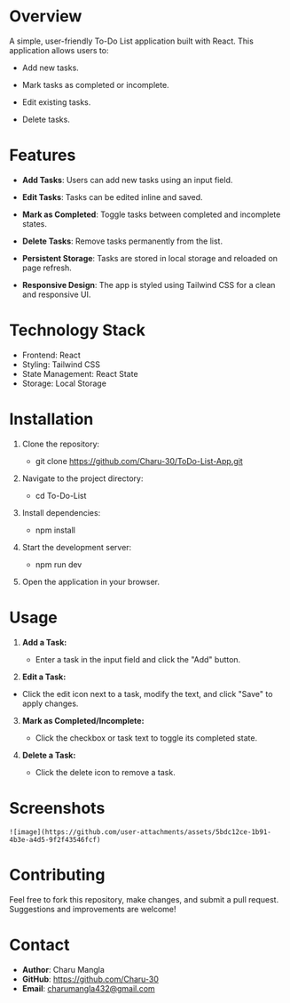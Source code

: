 # Overview
A simple, user-friendly To-Do List application built with React. This application allows users to:

* Add new tasks.

* Mark tasks as completed or incomplete.

* Edit existing tasks.

* Delete tasks.

# Features
* **Add Tasks**: Users can add new tasks using an input field.

* **Edit Tasks**: Tasks can be edited inline and saved.

* **Mark as Completed**: Toggle tasks between completed and incomplete states.

* **Delete Tasks**: Remove tasks permanently from the list.

* **Persistent Storage**: Tasks are stored in local storage and reloaded on page refresh.

* **Responsive Design**: The app is styled using Tailwind CSS for a clean and responsive UI.

# Technology Stack
* Frontend: React
* Styling: Tailwind CSS
* State Management: React State
* Storage: Local Storage

# Installation
1. Clone the repository:
    * git clone https://github.com/Charu-30/ToDo-List-App.git

2. Navigate to the project directory:
    * cd To-Do-List

3. Install dependencies:
    * npm install

4. Start the development server:
    * npm run dev

5. Open the application in your browser.

# Usage
1. **Add a Task:**
   * Enter a task in the input field and click the "Add" button.

2.  **Edit a Task:**
   * Click the edit icon next to a task, modify the text, and click "Save" to apply changes.

3. **Mark as Completed/Incomplete:**
   * Click the checkbox or task text to toggle its completed state.

4. **Delete a Task:**
   * Click the delete icon to remove a task.

# Screenshots
    ![image](https://github.com/user-attachments/assets/5bdc12ce-1b91-4b3e-a4d5-9f2f43546fcf)

# Contributing
Feel free to fork this repository, make changes, and submit a pull request. Suggestions and improvements are welcome!

# Contact
* **Author**: Charu Mangla
* **GitHub**: https://github.com/Charu-30
* **Email**: charumangla432@gmail.com
